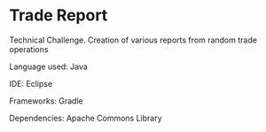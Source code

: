# Trade Report
Technical Challenge. Creation of various reports from random trade operations

Language used: Java

IDE: Eclipse

Frameworks: Gradle

Dependencies: Apache Commons Library
